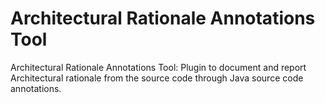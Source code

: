 # Architectural Rationale Annotations Tool
Architectural Rationale Annotations Tool: Plugin to document and report Architectural rationale from the source code through Java source code annotations.
